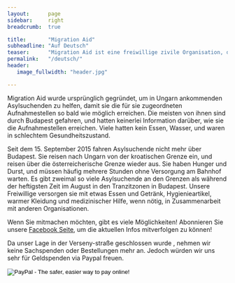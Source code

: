 ```yaml
---
layout:      page
sidebar:     right
breadcrumb:  true

title:       "Migration Aid"
subheadline: "Auf Deutsch"
teaser:      "Migration Aid ist eine freiwillige zivile Organisation, die den nach Ungarn kommenden Flüchtlingen hilft, die Flüchtlingslager zu erreichen oder weiterzufahren."
permalink:   "/deutsch/"
header:
   image_fullwidth: "header.jpg"

---
```


Migration Aid wurde ursprünglich gegründet, um in Ungarn ankommenden Asylsuchenden zu helfen, damit sie die für sie zugeordneten Aufnahmestellen so bald wie möglich erreichen. Die meisten von ihnen sind durch Budapest gefahren, und hatten keinerlei Information darüber, wie sie die Aufnahmestellen erreichen. Viele hatten kein Essen, Wasser, und waren in schlechtem Gesundheitszustand. 

Seit dem 15. September 2015 fahren Asylsuchende nicht mehr über Budapest. Sie reisen nach Ungarn von der kroatischen Grenze ein, und reisen über die österreicherische Grenze wieder aus. Sie haben Hunger und Durst, und müssen häufig mehrere Stunden ohne Versorgung am Bahnhof warten. Es gibt zweimal so viele Asylsuchende an den Grenzen als während der heftigsten Zeit im August in den Tranzitzonen in Budapest. Unsere Freiwillige versorgen sie mit etwas Essen und Getränk, Hygienieartikel, warmer Kleidung und medizinischer Hilfe, wenn nötig, in Zusammenarbeit mit anderen Organisationen. 

Wenn Sie mitmachen möchten, gibt es viele Möglichkeiten! Abonnieren Sie unsere [Facebook Seite](https://www.facebook.com/migrationaid.org), um die aktuellen Infos mitverfolgen zu können!


Da unser Lage in der Verseny-straße geschlossen wurde , nehmen wir keine Sachspenden oder Bestellungen mehr an. Jedoch würden wir uns sehr für Geldspenden via Paypal freuen.



<form action="https://www.paypal.com/cgi-bin/webscr" method="post" target="_top">
<input type="hidden" name="cmd" value="_s-xclick">
<input type="hidden" name="hosted_button_id" value="43CN4MWABH62J">
<input type="image" src="https://www.paypalobjects.com/en_US/i/btn/btn_donateCC_LG.gif" border="0" name="submit" alt="PayPal - The safer, easier way to pay online!">
<img alt="" border="0" src="https://www.paypalobjects.com/en_US/i/scr/pixel.gif" width="1" height="1">
</form>
